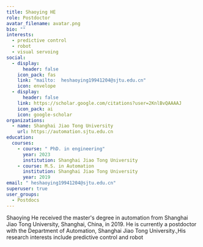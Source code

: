 ```yaml
---
title: Shaoying HE
role: Postdoctor
avatar_filename: avatar.png
bio: ""
interests:
  - predictive control
  - robot
  - visual servoing
social:
  - display:
      header: false
    icon_pack: fas
    link: "mailto:  heshaoying19941204@sjtu.edu.cn"
    icon: envelope
  - display:
      header: false
    link: https://scholar.google.com/citations?user=2KnlBvQAAAAJ
    icon_pack: ai
    icon: google-scholar
organizations:
  - name: Shanghai Jiao Tong University
    url: https://automation.sjtu.edu.cn
education:
  courses:
    - course: " PhD. in engineering"
      year: 2023
      institution: Shanghai Jiao Tong University
    - course: M.S. in Automation
      institution: Shanghai Jiao Tong University
      year: 2019
email: " heshaoying19941204@sjtu.edu.cn"
superuser: true
user_groups:
  - Postdocs
---
```

Shaoying He  received the master's degree in automation from Shanghai Jiao Tong University, Shanghai, China, in 2019. He is currently a postdoctor with the Department of Automation, Shanghai Jiao Tong University.,His research interests include predictive control and robot
